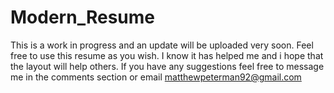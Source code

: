 # Modern_Resume
This is a work in progress and an update will be uploaded very soon.
Feel free to use this resume as you wish. I know it has helped me and i hope that the layout will help others. If you have any suggestions feel free to message me in the comments section or email matthewpeterman92@gmail.com
